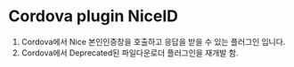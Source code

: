 # Cordova plugin NiceID

1) Cordova에서 Nice 본인인증창을 호출하고 응답을 받을 수 있는 플러그인 입니다.
2) Cordova에서 Deprecated된 파일다운로더 플러그인을 재개발 함.
